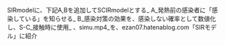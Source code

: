 SIRmodelに、下記A,Bを追加してSCIRmodelとする_
A_発熱前の感染者に「感染している」を知らせる_
B_感染対策の効果を、感染しない確率として数値化し、S-C_接触時に使用_
、simu.mp4_を、ezan07.hatenablog.com「SIRモデル」に紹介
